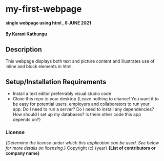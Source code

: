 # my-first-webpage
#### single webpage using html , 6 JUNE 2021
#### By **Karani Kathungu**
## Description
This webpage displays both text and picture content and illustrates use of inline and block elements in html.
## Setup/Installation Requirements
* Install a text editor preferrably visual studio code
* Clone this repo to your desktop
{Leave nothing to chance! You want it to be easy for potential users, employers and collaborators to run your app. Do I need to run a server? Do I need to install any dependencies? How should I set up my databases? Is there other code this app depends on?}
### License
*{Determine the license under which this application can be used.  See below for more details on licensing.}*
Copyright (c) {year} **{List of contributors or company name}**

